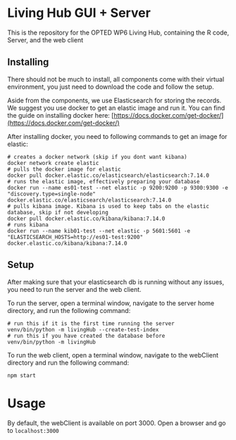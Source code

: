 Living Hub GUI + Server
===========

This is the repository for the OPTED WP6 Living Hub, containing the R code, Server, and the web client

Installing
----------

There should not be much to install, all components come with their virtual environment, you just need to download the code and follow the setup.

Aside from the components, we use Elasticsearch for storing the records. We suggest you use docker to get an elastic image and run it. You can find the guide on installing docker here: [https://docs.docker.com/get-docker/](https://docs.docker.com/get-docker/)

After installing docker, you need to following commands to get an image for elastic:

```
# creates a docker network (skip if you dont want kibana)
docker network create elastic
# pulls the docker image for elastic
docker pull docker.elastic.co/elasticsearch/elasticsearch:7.14.0
# runs the elastic image, effectively preparing your database
docker run --name es01-test --net elastic -p 9200:9200 -p 9300:9300 -e "discovery.type=single-node" docker.elastic.co/elasticsearch/elasticsearch:7.14.0
# pulls kibana image. Kibana is used to keep tabs on the elastic database, skip if not developing
docker pull docker.elastic.co/kibana/kibana:7.14.0
# runs kibana
docker run --name kib01-test --net elastic -p 5601:5601 -e "ELASTICSEARCH_HOSTS=http://es01-test:9200" docker.elastic.co/kibana/kibana:7.14.0
```

Setup
----------
After making sure that your elasticsearch db is running without any issues, you need to run the server and the web client.

To run the server, open a terminal window, navigate to the server home directory, and run the following command:
```
# run this if it is the first time running the server
venv/bin/python -m livingHub --create-test-index
# run this if you have created the database before
venv/bin/python -m livingHub
```

To run the web client, open a terminal window, navigate to the webClient directory and run the following command:
```
npm start
```

Usage
====

By default, the webClient is available on port 3000. Open a browser and go to `localhost:3000`
